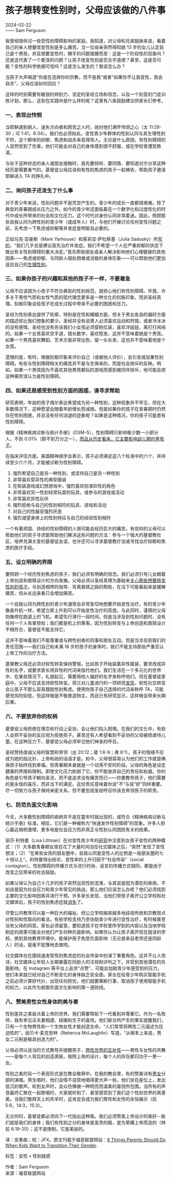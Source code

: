 # 孩子想转变性别时，父母应该做的八件事

2024-02-22  
—— Sam Ferguson

我曾经陪伴过一些受性别障碍影响的家庭。我知道，对父母和兄弟姐妹来说，看着自己的亲人想要改变性别是多么痛苦。当一位母亲突然得知她 13 岁的女儿认定自己是个男孩，并且想要变性时，棘手的问题接踵而至：这是一个阶段性的现象吗？还是这代表了一个更深的问题？让孩子改变性别是否合乎道德？甚至，这是否可能？变性的科学依据可信吗？这是怎么发生的？我该怎么办？

当孩子大声喊道“你是在选择你的宗教，而不是我”或者“如果你不让我变性，我会自杀”，父母应该如何回应？

这样的时刻需要有敏锐的辨别力、坚定的圣经立场和信念，以及一个刻意的门徒训练计划。那么，这些在实践中是什么样的呢？这里有八条鼓励建议供家长们参考。

### 一、表现出怜悯

当耶稣遇到病人、迷失方向者和困苦之人时，祂对他们满怀怜悯之心（太 11:28-30；可 1:41，6:34）。我们也必须如此。变性青少年群体的性别认同与其生理性别不符，这个群体的抑郁、焦虑和自杀率高得惊人。无论是什么原因，有性别障碍的人显然受到了伤害。他们可能会对自己的身体感到很不舒服，或在学校曾遭受欺凌。

与处于这种状态的亲人或朋友接触时，首先要倾听、要同情、要知道对方分享这种经历是需要勇气的。基督徒父母应该和有性别焦虑的孩子一起祷告，帮助孩子邀请耶稣进入 TA 的挣扎中。

### 二、询问孩子还发生了什么事

对于青少年来说，性别问题并不是凭空产生的。青少年的成长一直都很艰难。除了典型的青春期成长压力之外，如今的青少年还面临着在一个数字化和过度性化的时代中成长所带来的社会和文化压力。这个时代对身份认同非常着迷。因此，照顾那些自我认同为跨性别的青少年（或成年人）时，与他们开展讨论任何变性问题之前，先考虑一下焦虑或抑郁等并发症是明智且必要的。

正如马克·亚豪斯（Mark Yarhouse）和茱莉亚·萨杜斯基（Julia Sadusky）所[写的](https://www.amazon.com/Gender-Identity-Faith-Clinical-Client-Centered/dp/0830841814/?tag=thegopscoal-20)，“我们几乎总是建议首先治疗并发症。我们不希望一个人在严重抑郁的状态下做出有关性别障碍的重大决定。”首先帮助朋友或亲人解决影响他们心理健康的其他因素——焦虑或抑郁、与同龄人相处困难或消极的身体形象——可以帮助他们更加适应自己的[生理性别](https://www.thegospelcoalition.org/article/defining-gender/)。

### 三、如果你孩子的兴趣和其他的孩子不一样，不要着急

父母不应该因为小孩子不符合典型的性别规范，就担心他们有性别障碍。毕竟，许多关于男性气质和女性气质的现代理念更多是一种文化的刻板印象，而非圣经真理。刻板印象会给孩子在成长过程中带来不必要的困惑和压力。

圣经为性别表达提供了轮廓，特别是在性和婚姻方面，但关于男女各自的偏好方面的描述却比我们想象的要少。圣经并没有说男人必须喜欢运动和狩猎，或者冷冰冰的没有感情。圣经也没有告诉我们小女孩必须穿粉红装，喜欢洋娃娃，离打打闹闹的。如果一个女孩喜欢空手道，擅长数学，喜欢短发，这并不意味着她是个男孩。如果一个男孩喜欢舞蹈、艺术方面非常出色、留一头长发，这也并不意味着他是个女孩。

遗憾的是，有时，根据刻板印象来评价自己（或被他人评价），会引发或加重性别障碍。有些与性别障碍相关的痛苦并不是与生俱来的，而是社会排斥的反映。例如，如果一个男孩因为不喜欢其他男孩都玩的游戏而感到被同伴排斥，他可能会把这种痛苦误认为是性别障碍。

### 四、如果还是感受到性别方面的困惑，请寻求帮助

研究表明，年幼的孩子偶尔表达希望成为另一种性别，这种现象并不罕见，但在大多数情况下，这种愿望会随着年龄增长而减弱。但是如果你的孩子在青春期时仍然存在性别困惑，并且没有任何消退的迹象呢？如果是这种情况，你的孩子可能患有性别障碍。

根据《精神疾病诊断与统计手册》（DSM-5），性别障碍只影响极少数一小部分人，不到 0.01%（即不到万分之一），[而且从历史看来，它主要影响幼儿期的男孩子](https://www.amazon.com/Gender-Identity-Faith-Clinical-Client-Centered/dp/0830841814/?tag=thegopscoal-20)。

在临床评估方面，美国精神病学会表示，孩子必须满足这八个标准中的六个，并持续至少六个月，才能被诊断为性别障碍。

1.  强烈希望自己是另一种性别，或坚持自己是另一种性别
2.  非常喜欢穿异性的典型服装
3.  在假装游戏或幻想游戏中，强烈喜欢扮演异性的角色
4.  非常喜欢另一性别经常玩耍的玩具，或参与的游戏或活动
5.  非常喜欢异性玩伴
6.  强烈拒绝与自己的性别相符的玩具、游戏和活动
7.  对自己的性器官强烈厌恶
8.  强烈渴望身体上的性别特征与自己的经验性别相符

一个有着顽固、持续的性别障碍的人很可能会经历巨大的痛苦。有信仰的父母可以帮助他们的孩子寻求能帮助他们解决这些问题的方法：参与一个强大的基督教社区，培养充满关爱的基督徒友谊，也许还可以寻求基督教疗法或寻找治疗抑郁和焦虑的医疗手段。

### 五、设立明确的界限

要照顾一个经历性别焦虑的孩子，我们必须有明确的信念。我们必须引导儿女朝着上帝创造和救赎设计的方向发展。父母必须以圣经真理为基础来[关心那些想要转变性别的孩子](https://www.tgcchinese.org/article/transformation-transgender-teen/)。与创造相悖的指导、背离救赎之路的帮助，在当下可能看起来是缓解痛苦，但从长远来看只会增加痛苦。

一个自我认同为跨性别的青少年通常会非常急切地想要开始变性治疗。有的青少年像直升机一样，希望立即上升到可以开始变性治疗的高度。与此同时，谨慎的父母则像停在跑道上的飞机，希望先行滑行一段时间。但是当涉及到性别问题时，没有任何一个人有掌控权；我们都是机上的乘客。因为性别转变与上帝创造和救赎设计不相符合，基督徒不能支持它。

这并不意味着我们不能尊重或与跨性别者的同事和朋友互动。但是当涉及到我们的责任范围——我们自己和未满 18 岁的孩子的身体时，我们不能支持那些严重否认上帝工作的治疗方法。

基督教父母还必须对软性转变保持警惕，比如孩子开始装着异性服装，要求改成异性的名字，或要求家长用异性的代词来指代他们。我们生活在一个多元化的世界中，在某些情况下，礼貌起见，需要用他人偏好的名字来称呼他们。但在基督徒家庭中，父母不应该支持软性转变。荷兰对儿童进行的一项研究[发现](https://www.amazon.com/Irreversible-Damage-Transgender-Seducing-Daughters/dp/168451228X/?tag=thegospcoal-20)，软性社交转变会让孩子不那么容易摆脱性别焦虑。使用你孩子自己选择的代词来称呼 TA，可能感觉风险较低，但这样做是不敬畏造物主，而且已有研究显示，这样做会带来长期后果。

### 六、不要放弃你的权柄

基督徒父母拒绝在理念和行动上妥协，会让他们陷入困境。在我们的文化中，有些人会把不妥协的反应视为拒绝孩子。甚至还有人希望看到不妥协的父母被控虐待儿童。在这种压力下，基督徒父母必须牢记他们神圣的呼召。

圣经赞扬虔诚父母的智慧和带领（出 20:12；箴 1:8-9；弗 6:1）。孩子的情绪不应成为她的指北针，上帝和祂的话语才是。如今，父母很容易认为他们的工作就是确保孩子始终找到幸福。但青春期本身就是一个动荡不安的阶段。父母的角色是设定健康的界限和限制。即使文化压力削弱了它，你不能放弃自己的责任和权威。你的角色是引导孩子朝向圣洁，而不是追求没有痛苦而已——你要教导孩子，他们需要的是永恒的喜乐，而非当下的满足。这份责任意味着你说“不”与说“好”同样重要。尽一切努力与孩子保持亲密关系，但不要忽视圣经呼召你该去带领孩子的职责。

### 七、防范负面文化影响

今天，大多数性别障碍的病例并不是在童年时就出现的，或符合《精神疾病诊断与统计手册》标准。相反，它们是一种被称为“快速发作性别障碍”的现象。许多人担心最近病例激增，更多地是社会压力而非真正与性别认同困扰有关的结果。

丽莎·利特曼（Lisa Littman）在对变性青少年的[研究](https://journals.plos.org/plosone/article?id=10.1371/journal.pone.0202330)中注意到女孩子变性的两种模式：（1）大多数青春期女孩在花了大量时间泡在社交媒体之后，“突然”发现了变性想法；（2）“在某些女孩的朋友圈中，自我认同是变性人的比例是一般朋友圈的七十倍以上”。利特曼得出结论，变性率的上升归因于“社会传染”（social contagion）。性别障碍的传播方式与流行时尚、谣言的传播方式相同，都是由于改变之后带来的社会鼓励。

如果父母认为自己十几岁的孩子突然出现性别混淆，与其说是因为潜在的疾病，不如说是因为社会压力和青少年常见的挑战，那么他们应该怎么办呢？他们必须找到主要的文化影响因素并进行干预。许多家长发现，当他们带孩子离开公立学校和社交媒体后，孩子的性别焦虑症就[消失](https://www.thegospelcoalition.org/article/transformation-transgender-teen/)了。

尽管公共教育可以是一种巨大的福祉，但公立学校越来越多地歧视传统和宗教观点对性别和性取向的看法。有些学校支持乃至协助青少年进行变性治疗，有时候甚至没有父母的同意。家长必须留意，要知道孩子在学校里所学到的内容以及当地学校制定的政策可能会对他们产生何种负面影响。如果你认为让孩子离开现在就读的学校，换到其他教育环境中。能保护孩子免受负面影响（无论是来自老师还是同龄人）的话，就毫不犹豫地去做吧。

社交媒体也在围绕速发型性别焦虑症的社会传染中扮演了重要角色。这并不让人惊讶。社交媒体让年轻人长期暴露在同龄人的注视和评判之下，并受到其他潜在的负面影响。在 Instagram 等平台上追求“点赞”，可能会加剧青少年感受到的压力，他们本来就已经对自己不断变化的身体缺乏安全感。家长在给青少年购买智能手机之前必须计算好代价，出现任何担忧，他们就要果断行事，取消孩子使用智能手机的权力，以此作为抵御负面文化影响的第一道防线。

### 八、赞美男性女性身体的美与善

性别差异之美装点着上帝的世界。我们需要帮助下一代看到并尊重它。作为一名牧师，我有幸见证夫妻相遇、结婚和生子的喜悦。他们联合所产生的果实提醒我们，只有一个生物男性和一个生物女性才能创造生命。“人们常常将两性二元描述为压迫性的”，丽贝卡·麦克劳林（Rebecca McLaughlin）写道。“从根本上来说，男女二元制是极具创造力的”。

父母必须以适当的方式教导并提醒孩子，[两性世界的互补性](https://www.thegospelcoalition.org/article/beautiful-complementarity-male-female/)——男性与女性的共舞——是每个人背后的创造源泉。按照上帝的设计，每个人的存在都归功于一男一女。

性别之美的另一个表现形式是在教会敬拜中。在我的教会里，有的赞美诗有[男女](https://www.thegospelcoalition.org/article/playlist-married-harmony-common-grace/)分部的演唱。男生唱时，他们会情不自禁地唱得更大声一些。他们坐在座位上，发出低沉的歌声。轮到女声时，会众仿佛被一种明亮而温柔的喜悦所包围。当所有的声音最终汇聚在一起歌唱时，大家就听到了、甚至感受到了我们这个性别世界的真善美。当我们敬拜天上的羔羊时，这肯定会成为我们男性和女性的永恒展示（启 5:9，14:3，15:3）。

无论何时，基督徒都必须向下一代指出这种美。我们必须赞美上帝设计的美好--我们就是我们的身体；我们有性别之分的身体是圣灵的殿，是为荣耀上帝而造的（林前 6:19-20）；这不是限制。它是美丽的。

译：变奏曲；校：JFX。原文刊载于福音联盟网站：[8 Things Parents Should Do When Kids Want to Transition Their Gender](https://www.thegospelcoalition.org/article/8-things-parents-gender-transition/).

标签：变性 • 性别疑惑

作者：Sam Ferguson  
来源：福音联盟网站  

